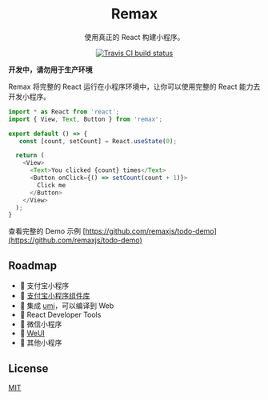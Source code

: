 <h1 align="center">
  Remax
</h1>

<p align="center">
  使用真正的 React 构建小程序。
</p>

<p align="center">
  <a href="https://travis-ci.org/remaxjs/remax">
    <img src="https://img.shields.io/travis/remaxjs/remax.svg?style=flat-square" alt="Travis CI build status" />
  </a>
</p>

**开发中，请勿用于生产环境**

Remax 将完整的 React 运行在小程序环境中，让你可以使用完整的 React 能力去开发小程序。


```javascript
import * as React from 'react';
import { View, Text, Button } from 'remax';

export default () => {
   const [count, setCount] = React.useState(0);

  return (
    <View>
      <Text>You clicked {count} times</Text>
      <Button onClick={() => setCount(count + 1)}>
        Click me
      </Button>
    </View>
  );
}
```

查看完整的 Demo 示例 [https://github.com/remaxjs/todo-demo](https://github.com/remaxjs/todo-demo)

## Roadmap

- 🚧 支付宝小程序
- 🤔 [支付宝小程序组件库](https://github.com/ant-mini-program/mini-antui)
- 🤔 集成 [umi](https://github.com/umijs/umi)，可以编译到 Web
- 🤔 React Developer Tools
- 🤔 微信小程序
- 🤔 [WeUI](https://github.com/Tencent/weui)
- 🤔 其他小程序

## License

[MIT](LICENSE)
